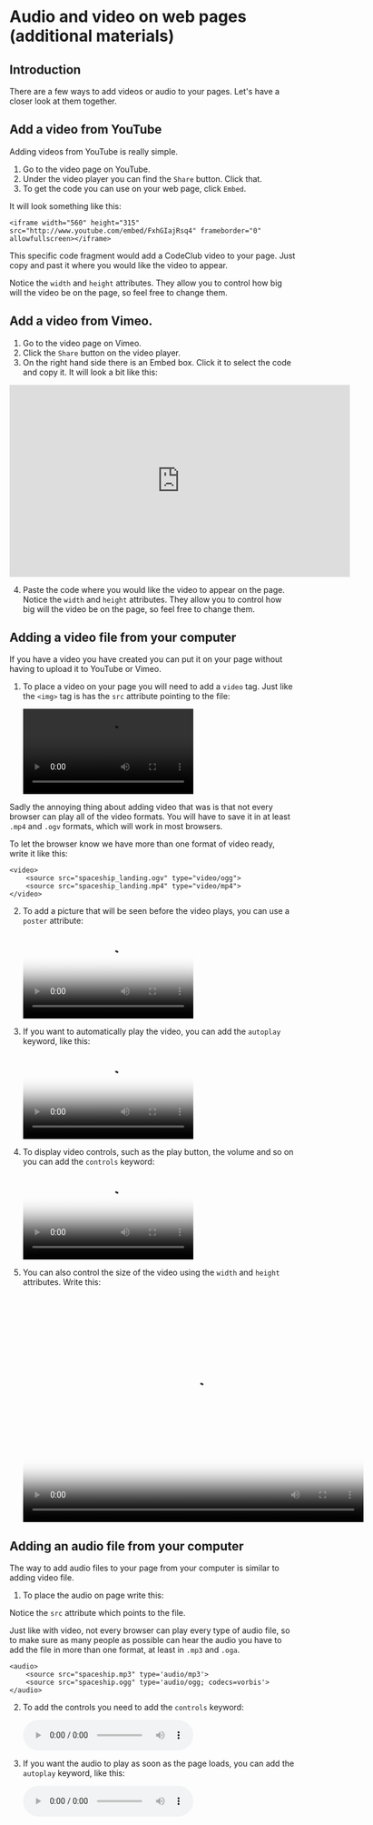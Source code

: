 # Audio  and video on web pages (additional materials)

## Introduction

There are a few ways to add videos or audio to your pages. Let's  have a closer look at them together.

## Add a video from YouTube

Adding videos from YouTube is really simple.

1. Go to the video page on YouTube.
2. Under the video player you can find the `Share` button. Click that.
3. To get the code you can use on your web page, click `Embed`.

It will look something like this:

	<iframe width="560" height="315" src="http://www.youtube.com/embed/FxhGIajRsq4" frameborder="0" allowfullscreen></iframe>

This specific code fragment would add a CodeClub video to your page. Just copy and past it where you would like the video to appear.

Notice the `width` and `height` attributes. They allow you to control how big will the video be on the page, so feel free to change them.


## Add a video from Vimeo.

1. Go to the video page on Vimeo.
2. Click the `Share` button on the video player.
3. On the right hand side there is an Embed box. Click it to select the code and copy it. It will look a bit like this:

<iframe src="http://player.vimeo.com/video/44738167?title=0&amp;byline=0&amp;portrait=0&amp;badge=0" width="600" height="338" frameborder="0" webkitAllowFullScreen mozallowfullscreen allowFullScreen></iframe>

4. Paste the code where you would like the video to appear on the page. Notice the `width` and `height` attributes. They allow you to control how big will the video be on the page, so feel free to change them.

## Adding a video file from your computer

If you have a video you have created you can put it on your page without having to upload it to YouTube or Vimeo.

1. To place a video on your page you will need to add a `video` tag. Just like the `<img>` tag is has the `src` attribute pointing to the file:

	<video src="spaceship_landing.mp4">
	</video>

Sadly the annoying thing about adding video that was is that not every browser can play all of the video formats. You will have to save it in at least `.mp4` and `.ogv` formats, which will work in most browsers.

To let the browser know we have more than one format of video ready, write it like this:

	<video>
		<source src="spaceship_landing.ogv" type="video/ogg">
		<source src="spaceship_landing.mp4" type="video/mp4">
	</video>

2. To add a picture that will be seen before the video plays, you can use a `poster` attribute:

	<video poster="spaceship_landing.jpg">
		<source src="spaceship_landing.ogv" type="video/ogg">
		<source src="spaceship_landing.mp4" type="video/mp4">
	</video>

3. If you want to automatically play the video, you can add the `autoplay` keyword, like this:

	<video poster="spaceship_landing.jpg" autoplay>
		<source src="spaceship_landing.ogv" type="video/ogg">
		<source src="spaceship_landing.mp4" type="video/mp4">
	</video>

4. To display video controls, such as the play button, the volume and so on you can add the `controls` keyword:

	<video poster="spaceship_landing.jpg" controls>
		<source src="spaceship_landing.ogv" type="video/ogg">
		<source src="spaceship_landing.mp4" type="video/mp4">
	</video>

5. You can also control the size of the video using the `width` and `height` attributes. Write this:

	<video poster="spaceship_landing.jpg" width="600" height="400">
		<source src="spaceship_landing.ogv" type="video/ogg">
		<source src="spaceship_landing.mp4" type="video/mp4">
	</video>

## Adding an audio file from your computer

The way to add audio files to your page from your computer is similar to adding video file.

1. To place the audio on page write this:

	<audio src="spaceship.mp3">
	</audio>

Notice the `src` attribute which points to the file.

Just like with video, not every browser can play every type of audio file, so to make sure as many people as possible can hear the audio you have to add the file in more than one format, at least in `.mp3` and `.oga`.

	<audio>
 		<source src="spaceship.mp3" type='audio/mp3'>
 		<source src="spaceship.ogg" type='audio/ogg; codecs=vorbis'>
	</audio>

2. To add the controls you need to add the `controls` keyword:

	<audio controls>
 		<source src="spaceship.mp3" type='audio/mp3'>
 		<source src="spaceship.ogg" type='audio/ogg; codecs=vorbis'>
	</audio>

3. If you want the audio to play as soon as the page loads, you can add the `autoplay` keyword, like this:

	<audio controls autoplay>
 		<source src="spaceship.mp3" type='audio/mp3'>
 		<source src="spaceship.ogg" type='audio/ogg; codecs=vorbis'>
	</audio>
